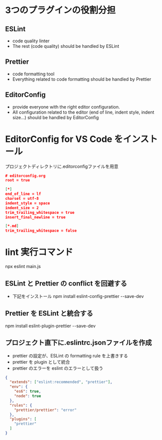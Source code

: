 # 3つのプラグインの役割分担

## ESLint
- code quality linter
- The rest (code quality) should be handled by ESLint

## Prettier
- code formatting tool
- Everything related to code formatting should be handled by Prettier

## EditorConfig
- provide everyone with the right editor configuration.
- All configuration related to the editor (end of line, indent style, indent size...) should be handled by EditorConfig



# EditorConfig for VS Code をインストール
プロジェクトディレクトリに.editorconfigファイルを用意

```json
# editorconfig.org
root = true

[*]
end_of_line = lf
charset = utf-8
indent_style = space
indent_size = 2
trim_trailing_whitespace = true
insert_final_newline = true

[*.md]
trim_trailing_whitespace = false

```

# lint 実行コマンド
npx eslint main.js

## ESLint と Prettier の conflict を回避する

- 下記をインストール
npm install eslint-config-prettier --save-dev

## Prettier を ESLint と統合する
npm install eslint-plugin-prettier --save-dev

## プロジェクト直下に.eslintrc.jsonファイルを作成

- prettier の設定が、ESLint の formatting rule を上書きする
- prettier を plugin として統合
- prettier のエラーを eslint のエラーとして扱う
```json
{
  "extends": ["eslint:recommended", "prettier"],
  "env": {
    "es6": true,
    "node": true
  },
  "rules": {
    "prettier/prettier": "error"
  },
  "plugins": [
    "prettier"
  ]
}
```

